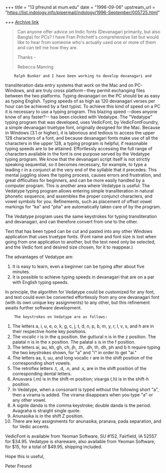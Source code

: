 +++
title = "13 pfreund at mum.edu"
date = "1996-09-06"
upstream_url = "https://list.indology.info/pipermail/indology/1996-September/005725.html"

+++
[Archive link](https://list.indology.info/pipermail/indology/1996-September/005725.html)

>Can anyone offer advice on Indic fonts (Devanagari primarily, but also
>Bangla) for PCs?  I have Fran Pritchett's comprehensive list but would
>like to hear from someone who's actually used one or more of them and can
>tell me how they are.
>
>Thanks -
>
>Rebecca Manring

        Ralph Bunker and I have been working to develop devanagari and
transliteration data entry systems that work on the Mac and on PC-Windows,
and are truly cross platform--they permit exchanging files between the two
platforms.  Typing devanagari on the PC should be as easy as typing
English.  Typing speeds of as high as 120 devanagari verses per hour can be
achieved by a fast typist.  To achieve this kind of speed on a PC it is
necessary to use a typing program.
        This blazing speed --does anyone know of any faster?-- has been
clocked with Vedatype.  The "Vedatype" typing program that was developed,
uses VedicFont, by VedicFontFoundry, a simple devanagari truetype font,
originally designed for the Mac.  Because in Windows (3.1 or higher), it is
laborious and tedious to access the upper 128 characters of a font, and
because devanagari fonts make use of all the characters in the upper 128, a
typing program is helpful, if reasonable typing speeds are to be attained.
Effortlessly accessing the full range of characters available in the font
is one purpose served by the Vedatype typing program.
        We know that the devanagari script itself is not strictly speaking
sequential, so it becomes necessary, for example, to type a leading r in a
conjunct at the very end of the syllable that it precedes:  This mental
juggling slows the typing process, causes errors and frustration, and great
difficulties for beginners, and can be more easily handled by a computer
program.  This is another area where Vedatype is useful:  The Vedatype
typing program allows entering simple transliteration in  natural phonetic
sequence, and assembles the proper conjunct characters, and vowel symbols
for you.  Refinements, such as placement of offset vowel markings for "ka"
and "pha" are automatically taken care of by the program.

The Vedatype program uses the same keystrokes for typing transliteration
and devanagari, and can therefore convert from one to the other.

Text that has been typed can be cut and pasted into any other Windows
application that uses truetype fonts. (Font name and font size is lost when
going from one application to another, but the text need only be selected,
and the Vedic font and desired size chosen, for it to reappear.)


The advantages of Vedatype are:
1. It is easy to learn, even a beginner can be typing after about five minutes.
2. It is possible to achieve typing speeds in devanagari that are on a par
with English typing speeds.

In principle, the algorithm for Vedatype could be customized for any font,
and text could even be converted effortlessly from any one devanagari font
(with its own unique key assignments) to any other, but this refinement
awaits further software development.

        The keystrokes on Vedatype are as follows:
1.  The letters a, i, u, e, o, k, g, c, j, t, d, n, p, b, m, y, r, l, v, s,
and h are in their respective home key positions.
2.  The vocalic r is in the q position.
    the guttural n is in the z position.
    The palatal n is in the x position.
    The palatal s is in the f position.
3.  The letters ai, au, kh, gh, ch, jh, .th, .dh, th, dh, ph and b h
require typing the two keystrokes shown, for "a" and "i" in order to get
"ai."
4.  The letters aa, ii, uu, and long vocalic r are in the shift position of
the corresponding short vowels.
5.  The retroflex letters .t, .d, .n, and .s, are in the shift position of
the corresponding dental letters.
6.  Anusvara (.m) is in the shift-m position; visarga (.h) is in the
shift-h position.
7.  In Vedatype, when a consonant is typed without the following short "a",
then a virama is added.  The virama disappears when you type "a" or any
other vowel.
8.  A signle danda is the comma keystroke; double danda is the period.
Avagraha is straight single quote.
9.  Anunasika is in the shift Z position.
10.  There are key assignments for anunasika, pranava, pada separation, and
for Vedic accents.

VedicFont is available from Yeoman Software, SU #152, Fairfield, IA 52557
for $34.95.  Vedatype is shareware, also available from Yeoman Software,
for $15, for a total of $49.95, shipping included.

Hope this is useful,

Peter Freund






